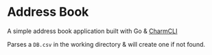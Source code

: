 # Address Book

A simple address book application built with Go & [CharmCLI](https://github.com/charmbracelet)

Parses a `DB.csv` in the working directory & will create one if not found.
